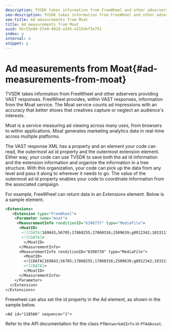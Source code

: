 ```yaml
---
description: TVSDK takes information from FreeWheel and other adservers providing VAST responses. FreeWheel provides, within VAST responses, information from the Moat service. The Moat service counts ad impressions with an accuracy that better shows that creatives capture or neglect an audience's interests.
seo-description: TVSDK takes information from FreeWheel and other adservers providing VAST responses. FreeWheel provides, within VAST responses, information from the Moat service. The Moat service counts ad impressions with an accuracy that better shows that creatives capture or neglect an audience's interests.
seo-title: Ad measurements from Moat
title: Ad measurements from Moat
uuid: 02c55e0d-57e0-492d-a345-a215def3e751
index: y
internal: n
snippet: y
---
```


# Ad measurements from Moat{#ad-measurements-from-moat}

TVSDK takes information from FreeWheel and other adservers providing VAST responses. FreeWheel provides, within VAST responses, information from the Moat service. The Moat service counts ad impressions with an accuracy that better shows that creatives capture or neglect an audience's interests.

Moat is a service measuring ad viewing across many uses, from browsers to within applications. Moat generates marketing analytics data in real-time across multiple platforms.

The VAST response XML has a property and an element your code can read, the outermost ad id property and the outermost extension element. Either way, your code can use TVSDK to save both the ad id information and the extension information and organize the information in a tree structure. With this organization, your code can pick up the data from any level and pass it along to wherever it needs to go. The value of the outermost ad id property enables your code to coordinate information from the associated campaign.

For example, FreeWheel can return data in an Extensions element. Below is a sample element.

```xml
<Extensions> 
   <Extension type="FreeWheel"> 
    <Parameter name="moat"> 
     <MeasurementInfo renditionID="6398737" type="MediaFile"> 
      <MoatID> 
       <![CDATA[169843;56705;17860255;17860316;2509639;g8912342;103311138;g436558;530633]]]]> 
       <![CDATA[> 
        </MoatID> 
      </MeasurementInfo> 
      <MeasurementInfo renditionID="6398739" type="MediaFile"> 
        <MoatID> 
        <![CDATA[169843;56705;17860255;17860316;2509639;g8912342;103311138;g436558;530633]]]]> 
        <![CDATA[> 
        </MoatID> 
      </MeasurementInfo> 
    </Parameter> 
  </Extension> 
</Extensions>
```

Freewheel can also set the id property in the Ad element, as shown in the sample below.

```
<Ad id="118566" sequence="1">
```

Refer to the API documentation for the class `PTNetworkAdInfo` in `PTAdAsset`. 
